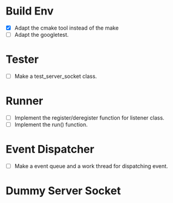 Build Env
=========
- [x] Adapt the cmake tool instead of the make
- [ ] Adapt the googletest.

Tester
======
- [ ] Make a test_server_socket class.

Runner
======
- [ ] Implement the register/deregister function for listener class.
- [ ] Implement the run() function.

Event Dispatcher
================
- [ ] Make a event queue and a work thread for dispatching event.

Dummy Server Socket
===================
